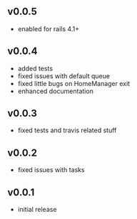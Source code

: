 ## v0.0.5
* enabled for rails 4.1+

## v0.0.4

* added tests
* fixed issues with default queue
* fixed little bugs on HomeManager exit
* enhanced documentation

## v0.0.3

* fixed tests and travis related stuff

## v0.0.2

* fixed issues with tasks

## v0.0.1

* initial release